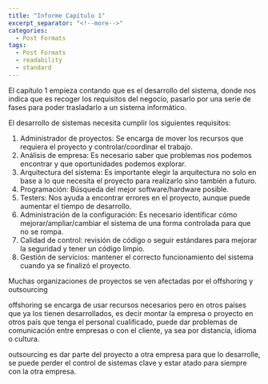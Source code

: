 ```yaml
---
title: "Informe Capítulo 1"
excerpt_separator: "<!--more-->"
categories:
  - Post Formats
tags:
  - Post Formats
  - readability
  - standard
---
```


El capítulo 1 empieza contando que es el desarrollo del sistema, donde nos indica que es recoger los requisitos del negocio, pasarlo por una serie de fases para poder trasladarlo a un sistema informático.

El desarrollo de sistemas necesita cumplir los siguientes requisitos:
1. Administrador de proyectos: Se encarga de mover los recursos que requiera el proyecto y controlar/coordinar el trabajo.
2. Análisis de empresa: Es necesario saber que problemas nos podemos encontrar y que oportunidades podemos explorar.
3. Arquitectura del sistema: Es importante elegir la arquitectura no solo en base a lo que necesita el proyecto para realizarlo sino también a futuro.
4. Programación: Búsqueda del mejor software/hardware posible.
5. Testers: Nos ayuda a encontrar errores en el proyecto, aunque puede aumentar el tiempo de desarrollo.
6. Administración de la configuración: Es necesario identificar cómo mejorar/ampliar/cambiar el sistema de una forma controlada para que no se rompa.
7. Calidad de control: revisión de código o seguir estándares para mejorar la seguridad y tener un código limpio.
8. Gestión de servicios: mantener el correcto funcionamiento del sistema cuando ya se finalizó el proyecto.

Muchas organizaciones de proyectos se ven afectadas por el offshoring y outsourcing

offshoring se encarga de usar recursos necesarios pero en otros países que ya los tienen desarrollados, es decir montar la empresa o proyecto en otros país que tenga el personal cualificado, puede dar problemas de comunicación entre empresas o con el cliente, ya sea por distancia, idioma o cultura.

outsourcing es dar parte del proyecto a otra empresa para que lo desarrolle, se puede perder el control de sistemas clave y estar atado para siempre con la otra empresa.
